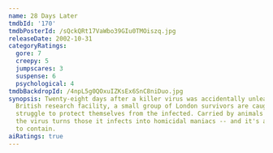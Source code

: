 ```yaml
---
name: 28 Days Later
tmdbId: '170'
tmdbPosterId: /sQckQRt17VaWbo39GIu0TMOiszq.jpg
releaseDate: 2002-10-31
categoryRatings:
  gore: 7
  creepy: 5
  jumpscares: 3
  suspense: 6
  psychological: 4
tmdbBackdropId: /4npL5g0QOxuIZKsEx6SnC8niDuo.jpg
synopsis: Twenty-eight days after a killer virus was accidentally unleashed from a
  British research facility, a small group of London survivors are caught in a desperate
  struggle to protect themselves from the infected. Carried by animals and humans,
  the virus turns those it infects into homicidal maniacs -- and it's absolutely impossible
  to contain.
aiRatings: true
---
```


